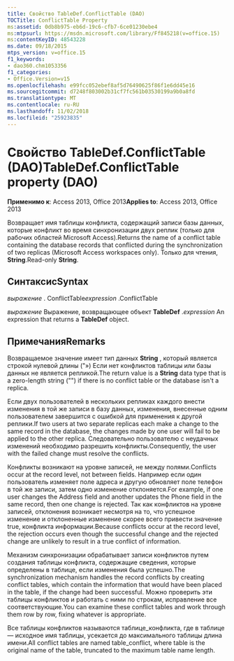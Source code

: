 ```yaml
---
title: Свойство TableDef.ConflictTable (DAO)
TOCTitle: ConflictTable Property
ms:assetid: 0db8b975-eb6d-19c6-cfb7-6ce01230ebe4
ms:mtpsurl: https://msdn.microsoft.com/library/Ff845218(v=office.15)
ms:contentKeyID: 48543228
ms.date: 09/18/2015
mtps_version: v=office.15
f1_keywords:
- dao360.chm1053356
f1_categories:
- Office.Version=v15
ms.openlocfilehash: e99fcc052ebef8af5d76490625f86f1e6dd45e16
ms.sourcegitcommit: d7248f803002b31cf7fc561b03530199a9b0a8fd
ms.translationtype: MT
ms.contentlocale: ru-RU
ms.lasthandoff: 11/02/2018
ms.locfileid: "25923835"
---
```

# <a name="tabledefconflicttable-property-dao"></a><span data-ttu-id="6a335-102">Свойство TableDef.ConflictTable (DAO)</span><span class="sxs-lookup"><span data-stu-id="6a335-102">TableDef.ConflictTable property (DAO)</span></span>


<span data-ttu-id="6a335-103">**Применимо к**: Access 2013, Office 2013</span><span class="sxs-lookup"><span data-stu-id="6a335-103">**Applies to**: Access 2013, Office 2013</span></span>

<span data-ttu-id="6a335-104">Возвращает имя таблицы конфликта, содержащий записи базы данных, которые конфликт во время синхронизации двух реплик (только для рабочих областей Microsoft Access).</span><span class="sxs-lookup"><span data-stu-id="6a335-104">Returns the name of a conflict table containing the database records that conflicted during the synchronization of two replicas (Microsoft Access workspaces only).</span></span> <span data-ttu-id="6a335-105">Только для чтения, **String**.</span><span class="sxs-lookup"><span data-stu-id="6a335-105">Read-only **String**.</span></span>

## <a name="syntax"></a><span data-ttu-id="6a335-106">Синтаксис</span><span class="sxs-lookup"><span data-stu-id="6a335-106">Syntax</span></span>

<span data-ttu-id="6a335-107">*выражение* . ConflictTable</span><span class="sxs-lookup"><span data-stu-id="6a335-107">*expression* .ConflictTable</span></span>

<span data-ttu-id="6a335-108">*выражение* Выражение, возвращающее объект **TableDef** .</span><span class="sxs-lookup"><span data-stu-id="6a335-108">*expression* An expression that returns a **TableDef** object.</span></span>

## <a name="remarks"></a><span data-ttu-id="6a335-109">Примечания</span><span class="sxs-lookup"><span data-stu-id="6a335-109">Remarks</span></span>

<span data-ttu-id="6a335-110">Возвращаемое значение имеет тип данных **String** , который является строкой нулевой длины ("») Если нет конфликтов таблицы или базы данных не является репликой.</span><span class="sxs-lookup"><span data-stu-id="6a335-110">The return value is a **String** data type that is a zero-length string ("") if there is no conflict table or the database isn't a replica.</span></span>

<span data-ttu-id="6a335-111">Если двух пользователей в нескольких репликах каждого внести изменения в той же записи в базу данных, изменения, внесенные одним пользователем завершится с ошибкой для применения к другой реплики.</span><span class="sxs-lookup"><span data-stu-id="6a335-111">If two users at two separate replicas each make a change to the same record in the database, the changes made by one user will fail to be applied to the other replica.</span></span> <span data-ttu-id="6a335-112">Следовательно пользователю с неудачных изменений необходимо разрешить конфликты.</span><span class="sxs-lookup"><span data-stu-id="6a335-112">Consequently, the user with the failed change must resolve the conflicts.</span></span>

<span data-ttu-id="6a335-113">Конфликты возникают на уровне записей, не между полями.</span><span class="sxs-lookup"><span data-stu-id="6a335-113">Conflicts occur at the record level, not between fields.</span></span> <span data-ttu-id="6a335-114">Например если один пользователь изменяет поле адреса и другую обновляет поле телефон в той же записи, затем одно изменение отклоняется.</span><span class="sxs-lookup"><span data-stu-id="6a335-114">For example, if one user changes the Address field and another updates the Phone field in the same record, then one change is rejected.</span></span> <span data-ttu-id="6a335-115">Так как конфликтов на уровне записей, отклонения возникает несмотря на то, что успешное изменение и отклоненные изменение скорее всего привести значение true, конфликта информации.</span><span class="sxs-lookup"><span data-stu-id="6a335-115">Because conflicts occur at the record level, the rejection occurs even though the successful change and the rejected change are unlikely to result in a true conflict of information.</span></span>

<span data-ttu-id="6a335-116">Механизм синхронизации обрабатывает записи конфликтов путем создания таблицы конфликта, содержащие сведения, которые определены в таблице, если изменения была успешно.</span><span class="sxs-lookup"><span data-stu-id="6a335-116">The synchronization mechanism handles the record conflicts by creating conflict tables, which contain the information that would have been placed in the table, if the change had been successful.</span></span> <span data-ttu-id="6a335-117">Можно проверить эти таблицы конфликтов и работать с ними по строкам, исправление все соответствующие.</span><span class="sxs-lookup"><span data-stu-id="6a335-117">You can examine these conflict tables and work through them row by row, fixing whatever is appropriate.</span></span>

<span data-ttu-id="6a335-118">Все таблицы конфликтов называются таблице\_конфликта, где в таблице — исходное имя таблицы, усекается до максимального таблицы длина имени.</span><span class="sxs-lookup"><span data-stu-id="6a335-118">All conflict tables are named table\_conflict, where table is the original name of the table, truncated to the maximum table name length.</span></span>

